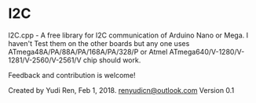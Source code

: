 # I2C
I2C.cpp - A free library for I2C communication of Arduino Nano or Mega. I haven't Test
them on the other boards but any one uses ATmega48A/PA/88A/PA/168A/PA/328/P
or Atmel ATmega640/V-1280/V-1281/V-2560/V-2561/V chip should work.

Feedback and contribution is welcome!

Created by Yudi Ren, Feb 1, 2018.
renyudicn@outlook.com
Version 0.1
